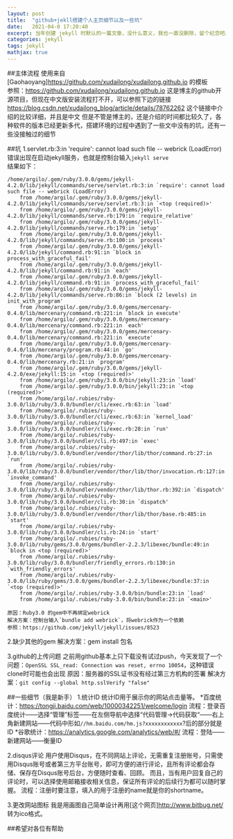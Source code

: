 ```yaml
---
layout: post
title:  "github+jekll搭建个人主页细节以及一些坑"
date:   2021-04-0 17:20:40
excerpt: 当年创建 jekyll 时默认的一篇文章，没什么意义，我也一直没删除，留个纪念吧。
categories: jekyll
tags: jekyll
mathjax: true
---
```



##主体流程
使用来自[Gaohaoyang]https://github.com/xudailong/xudailong.github.io 的模板  
参照：https://github.com/xudailong/xudailong.github.io  这是博主的github开源项目，但现在中文版安装流程打不开，可以参照下边的链接  
      https://blog.csdn.net/xudailong_blog/article/details/78762262  这个链接中介绍的比较详细，并且是中文
但是不管是博主的，还是介绍的时间都比较久了，各种软件的版本已经更新多代，搭建环境的过程中遇到了一些文中没有的坑，还有一些没接触过的细节
		
##坑
1.servlet.rb:3:in 'require': cannot load such file -- webrick (LoadError)  
	错误出现在启动jekyll服务，也就是控制台输入`jekyll serve`  
	结果如下：  
```
/home/argilo/.gem/ruby/3.0.0/gems/jekyll-4.2.0/lib/jekyll/commands/serve/servlet.rb:3:in `require': cannot load such file -- webrick (LoadError)
	from /home/argilo/.gem/ruby/3.0.0/gems/jekyll-4.2.0/lib/jekyll/commands/serve/servlet.rb:3:in `<top (required)>'
	from /home/argilo/.gem/ruby/3.0.0/gems/jekyll-4.2.0/lib/jekyll/commands/serve.rb:179:in `require_relative'
	from /home/argilo/.gem/ruby/3.0.0/gems/jekyll-4.2.0/lib/jekyll/commands/serve.rb:179:in `setup'
	from /home/argilo/.gem/ruby/3.0.0/gems/jekyll-4.2.0/lib/jekyll/commands/serve.rb:100:in `process'
	from /home/argilo/.gem/ruby/3.0.0/gems/jekyll-4.2.0/lib/jekyll/command.rb:91:in `block in process_with_graceful_fail'
	from /home/argilo/.gem/ruby/3.0.0/gems/jekyll-4.2.0/lib/jekyll/command.rb:91:in `each'
	from /home/argilo/.gem/ruby/3.0.0/gems/jekyll-4.2.0/lib/jekyll/command.rb:91:in `process_with_graceful_fail'
	from /home/argilo/.gem/ruby/3.0.0/gems/jekyll-4.2.0/lib/jekyll/commands/serve.rb:86:in `block (2 levels) in init_with_program'
	from /home/argilo/.gem/ruby/3.0.0/gems/mercenary-0.4.0/lib/mercenary/command.rb:221:in `block in execute'
	from /home/argilo/.gem/ruby/3.0.0/gems/mercenary-0.4.0/lib/mercenary/command.rb:221:in `each'
	from /home/argilo/.gem/ruby/3.0.0/gems/mercenary-0.4.0/lib/mercenary/command.rb:221:in `execute'
	from /home/argilo/.gem/ruby/3.0.0/gems/mercenary-0.4.0/lib/mercenary/program.rb:44:in `go'
	from /home/argilo/.gem/ruby/3.0.0/gems/mercenary-0.4.0/lib/mercenary.rb:21:in `program'
	from /home/argilo/.gem/ruby/3.0.0/gems/jekyll-4.2.0/exe/jekyll:15:in `<top (required)>'
	from /home/argilo/.gem/ruby/3.0.0/bin/jekyll:23:in `load'
	from /home/argilo/.gem/ruby/3.0.0/bin/jekyll:23:in `<top (required)>'
	from /home/argilo/.rubies/ruby-3.0.0/lib/ruby/3.0.0/bundler/cli/exec.rb:63:in `load'
	from /home/argilo/.rubies/ruby-3.0.0/lib/ruby/3.0.0/bundler/cli/exec.rb:63:in `kernel_load'
	from /home/argilo/.rubies/ruby-3.0.0/lib/ruby/3.0.0/bundler/cli/exec.rb:28:in `run'
	from /home/argilo/.rubies/ruby-3.0.0/lib/ruby/3.0.0/bundler/cli.rb:497:in `exec'
	from /home/argilo/.rubies/ruby-3.0.0/lib/ruby/3.0.0/bundler/vendor/thor/lib/thor/command.rb:27:in `run'
	from /home/argilo/.rubies/ruby-3.0.0/lib/ruby/3.0.0/bundler/vendor/thor/lib/thor/invocation.rb:127:in `invoke_command'
	from /home/argilo/.rubies/ruby-3.0.0/lib/ruby/3.0.0/bundler/vendor/thor/lib/thor.rb:392:in `dispatch'
	from /home/argilo/.rubies/ruby-3.0.0/lib/ruby/3.0.0/bundler/cli.rb:30:in `dispatch'
	from /home/argilo/.rubies/ruby-3.0.0/lib/ruby/3.0.0/bundler/vendor/thor/lib/thor/base.rb:485:in `start'
	from /home/argilo/.rubies/ruby-3.0.0/lib/ruby/3.0.0/bundler/cli.rb:24:in `start'
	from /home/argilo/.rubies/ruby-3.0.0/lib/ruby/gems/3.0.0/gems/bundler-2.2.3/libexec/bundle:49:in `block in <top (required)>'
	from /home/argilo/.rubies/ruby-3.0.0/lib/ruby/3.0.0/bundler/friendly_errors.rb:130:in `with_friendly_errors'
	from /home/argilo/.rubies/ruby-3.0.0/lib/ruby/gems/3.0.0/gems/bundler-2.2.3/libexec/bundle:37:in `<top (required)>'
	from /home/argilo/.rubies/ruby-3.0.0/bin/bundle:23:in `load'
	from /home/argilo/.rubies/ruby-3.0.0/bin/bundle:23:in `<main>'
```

	原因：Ruby3.0 的gem中不再绑定webrick
	解决方案：控制台输入`bundle add webrick`，将webrick作为一个依赖
	参照：https://github.com/jekyll/jekyll/issues/8523  
	
2.缺少其他的gem
	解决方案：gem install 包名
	
3.github的上传问题
	之前用github基本上只下载没有试过push，今天发现了一个问题：`OpenSSL SSL_read: Connection was reset, errno 10054`，这种错误clone时可能也会出现
	原因：服务器的SSL证书没有经过第三方机构的签署
	解决方案：`git config --global http.sslVerify "false"`
	
##一些细节（我是新手）
1.统计ID
	统计ID用于展示你的网站点击量等。
	*百度统计：https://tongji.baidu.com/web/10000342251/welcome/login
	流程：登录百度统计——选择“管理”标签——在左侧导航中选择“代码管理->代码获取“——右上角新建网站——代码中形如`//hm.baidu.com/hm.js?xxxxxxxxxxxx`?后的部分就是ID
	*谷歌统计：https://analytics.google.com/analytics/web/#/
	流程：登陆——新建网站——衡量ID
	
2.disqus评论
	用户使用Disqus，在不同网站上评论，无需重复注册账号，只需使用Disqus账号或者第三方平台账号，即可方便的进行评论，且所有评论都会存储、保存在Disqus账号后台，方便随时查看、回顾。
	而且，当有用户回复自己的评论时，可以选择使用邮箱接收相关信息，保证所有评论的后续行为都可以随时掌握。
	流程：注册时要注意，填入的用于注册的name就是你的shortname。
	
3.更改网站图标
	我是用画图自己简单设计再用[这个网页]http://www.bitbug.net/ 转为ico格式。

##希望对各位有帮助

